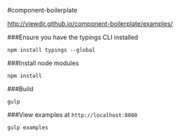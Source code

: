 #component-boilerplate

http://viewdir.github.io/component-boilerplate/examples/

###Ensure you have the typings CLI installed

    npm install typings --global

###Install node modules

    npm install

###Build
    
    gulp
    
###View examples at `http://localhost:8080`

    gulp examples
    
